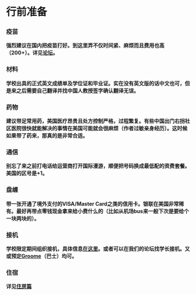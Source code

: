 # 行前准备

### **疫苗**

 **强烈建议在国内把疫苗打好。到这里弄不仅时间紧、麻烦而且费用也高（200+）。详见**[**论坛**](http://bbs.aussa.org/forum.php?mod=viewthread&tid=301)**。**

### **材料**

**学校出具的正式英文成绩单及学位证和毕业证。实在没有英文版的话中文也可，但是来之后需要自己翻译并找中国人教授签字确认翻译无误。**

### **药物**

**建议带足常用药，美国医疗昂贵且处方控制严格，过程繁复。有些中国出门右拐社区医院很快就能解决的事情在美国可能就会很麻烦（作者过敏亲身经历）。这时候如果带了药来，那真的是非常合适。**

### **通信**

**别忘了来之前打电话给运营商打开国际漫游，顺便把号码换成最低配的资费套餐。美国的区号是+1。**

### **盘缠**

**带一张开通了境外支付的VISA/Master Card之类的信用卡。银联在美国非常稀有。最好再带点零钱现金拿来给小费什么的（比如从机场bus来一般下次是要给个一块两块的）。**

### **接机**

**学校限定期间组织接机，具体信息**[**在这里**](http://graduate.auburn.edu/prospective-students/airport-shuttle-registration/)**。或者可以在我们的论坛找学长接机。又或预定**[**Groome**](https://groometransportation.com/auburn/)**（巴士）均可。**

### **住宿**

**详见**[**住房篇**](https://guide.aussa.org/yi-shi-zhu-hang)  


## 

